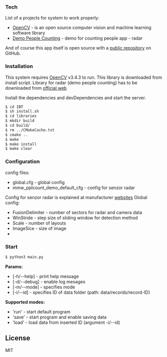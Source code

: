 ### Tech
List of a projects for system to work properly:
* [OpenCV](https://opencv.org/) - is an open source computer vision and machine learning software library 
* [Demo People Counting](http://www.ti.com/tool/tidep-01000) - demo for counting people app - radar

And of course this app itself is open source with a [public repository](https://github.com/jurajkula/IBT)
 on GitHub.

### Installation

This system requires [OpenCV](https://opencv.org/) v3.4.3 to run. This library is downloaded from install script. Library for radar (demo people counting) has to be downloaded from [official web](https://training.ti.com/people-counting-demonstration-using-ti-mmwave-sensors)

Install the dependencies and devDependencies and start the server.

```sh
$ cd IBT
$ sh install.sh
$ cd libraries
$ mkdir build
$ cd build/
$ rm ../CMakeCache.txt
$ cmake ..
$ make
$ make install
$ make clear
```
### Configuration
config files:
* global.cfg - global config
* mmw_pplcount_demo_default_cfg - config for senzor radar

Config for senzor radar is explained at manufacturer [websites](http://www.ti.com/tool/tidep-01000)
Global config:
* FusionDelimiter - number of sectors for radar and camera data
* WinStride - step size of sliding window for detection method
* Scale - number of layouts
* ImageSice - size of image
* 

### Start
```sh
$ python3 main.py
```
**Params:**
* [-h/--help] - print help message
* [-d/--debug] - enable log mesages
* [-m/--mode] - specifies mode
* [-i/--id] - specifies ID of data folder (path: data/records/record-ID)

**Supported modes:**
* 'run' - start default program
* 'save' - start program and enable saving data
* 'load' - load data from inserted ID (argument -i/--id)


License
----

MIT
